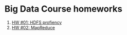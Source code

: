 # Big Data Course homeworks

1. [HW #01: HDFS profiency](hw01/README.md)
2. [HW #02: MapReduce](hw02/README.md)

